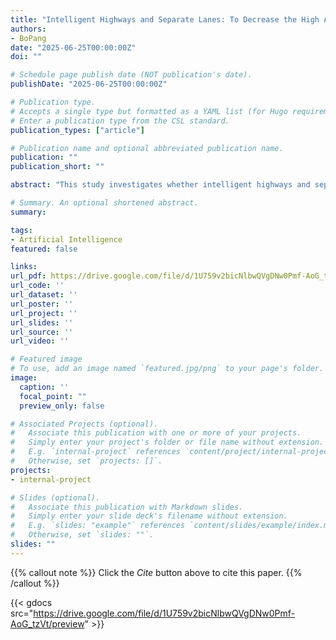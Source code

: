 ```yaml
---
title: "Intelligent Highways and Separate Lanes: To Decrease the High Accident Frequency of Autonomous Vehicles on California Highways"
authors:
- BoPang
date: "2025-06-25T00:00:00Z"
doi: ""

# Schedule page publish date (NOT publication's date).
publishDate: "2025-06-25T00:00:00Z"

# Publication type.
# Accepts a single type but formatted as a YAML list (for Hugo requirements).
# Enter a publication type from the CSL standard.
publication_types: ["article"]

# Publication name and optional abbreviated publication name.
publication: ""
publication_short: ""

abstract: "This study investigates whether intelligent highways and separate lanes can reduce the high accident frequency of autonomous vehicles (AVs) on California highways. Building on prior research that found AVs experience accident frequencies approximately 12 times higher than conventional vehicles on highways, this experiment measured disengagement frequencies as a proxy for AV safety. Disengagements, as defined by the California Code of Regulations, indicate a failure of the autonomous system requiring manual takeover. The study involved three groups: a control group of AVs on normal highways, and two experimental groups—AVs on intelligent highways and AVs on separate lanes. All vehicles traveled 1,000 miles, and disengagement data were recorded. Results show that AVs on intelligent highways had the lowest disengagement frequency (0.008), a 75% reduction compared to normal highways (0.032), and a 52.9% reduction compared to separate lanes (0.017). These findings demonstrate that intelligent highways significantly enhance AV safety. Separate lanes also improved safety but were less effective than intelligent highways. This research supports the development of intelligent infrastructure and designated AV lanes to reduce traffic risks and improve public safety. Limitations include the scope of disengagement frequency as a safety metric. Future studies should incorporate additional accident indicators to further validate these findings."

# Summary. An optional shortened abstract.
summary: 

tags:
- Artificial Intelligence
featured: false

links:
url_pdf: https://drive.google.com/file/d/1U759v2bicNlbwQVgDNw0Pmf-AoG_tzVt/view?usp=sharing
url_code: ''
url_dataset: ''
url_poster: ''
url_project: ''
url_slides: ''
url_source: ''
url_video: ''

# Featured image
# To use, add an image named `featured.jpg/png` to your page's folder. 
image:
  caption: ''
  focal_point: ""
  preview_only: false

# Associated Projects (optional).
#   Associate this publication with one or more of your projects.
#   Simply enter your project's folder or file name without extension.
#   E.g. `internal-project` references `content/project/internal-project/index.md`.
#   Otherwise, set `projects: []`.
projects:
- internal-project

# Slides (optional).
#   Associate this publication with Markdown slides.
#   Simply enter your slide deck's filename without extension.
#   E.g. `slides: "example"` references `content/slides/example/index.md`.
#   Otherwise, set `slides: ""`.
slides: ""
---
```


{{% callout note %}}
Click the *Cite* button above to cite this paper.
{{% /callout %}}

{{< gdocs src="https://drive.google.com/file/d/1U759v2bicNlbwQVgDNw0Pmf-AoG_tzVt/preview" >}}
